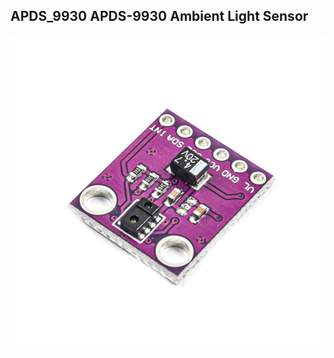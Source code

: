 APDS_9930 APDS-9930 Ambient Light Sensor 
---------------

![](https://raw.githubusercontent.com/AlexandrosPanag/My_Arduino_Projects/main/APDS_9930/APDS-9930-Module.jpg)

